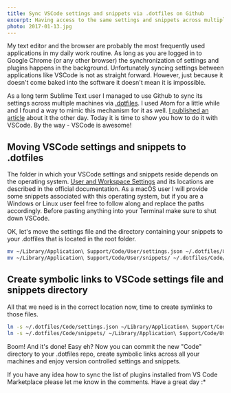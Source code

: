```yaml
---
title: Sync VSCode settings and snippets via .dotfiles on Github
excerpt: Having access to the same settings and snippets across multiple devices is a handy feature of some text editors. This is how to do it in VSCode.
photo: 2017-01-13.jpg
---
```


My text editor and the browser are probably the most frequently used applications in my daily work routine. As long as you are logged in to Google Chrome (or any other browser) the synchronization of settings and plugins happens in the background. Unfortunately syncing settings between applications like VSCode is not as straight forward. However, just because it doesn't come baked into the software it doesn't mean it is impossible.

As a long term Sublime Text user I managed to use Github to sync its settings across multiple machines via [.dotfiles](https://github.com/pawelgrzybek/dotfiles). I used Atom for a little while and I found a way to mimic this mechanism for it as well. [I published an article](https://pawelgrzybek.com/sync-atom-between-multiple-devices/) about it the other day. Today it is time to show you how to do it with VSCode. By the way - VSCode is awesome!

## Moving VSCode settings and snippets to .dotfiles

The folder in which your VSCode settings and snippets reside depends on the operating system. [User and Workspace Settings](https://code.visualstudio.com/Docs/customization/userandworkspace) and its locations are described in the official documentation. As a macOS user I will provide some snippets associated with this operating system, but if you are a Windows or Linux user feel free to follow along and replace the paths accordingly. Before pasting anything into your Terminal make sure to shut down VSCode.

OK, let's move the settings file and the directory containing your snippets to your .dotfiles that is located in the root folder.

```bash
mv ~/Library/Application\ Support/Code/User/settings.json ~/.dotfiles/Code/
mv ~/Library/Application\ Support/Code/User/snippets/ ~/.dotfiles/Code/
```

## Create symbolic links to VSCode settings file and snippets directory

All that we need is in the correct location now, time to create symlinks to those files.

```bash
ln -s ~/.dotfiles/Code/settings.json ~/Library/Application\ Support/Code/User/settings.json
ln -s ~/.dotfiles/Code/snippets/ ~/Library/Application\ Support/Code/User/snippets
```

Boom! And it's done! Easy eh? Now you can commit the new "Code" directory to your .dotfiles repo, create symbolic links across all your machines and enjoy version controlled settings and snippets.

If you have any idea how to sync the list of plugins installed from VS Code Marketplace please let me know in the comments. Have a great day :*
